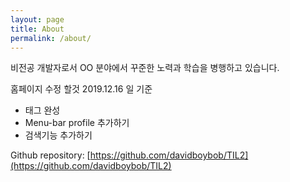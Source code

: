 ```yaml
---
layout: page
title: About
permalink: /about/
---
```


비전공 개발자로서 OO 분야에서 꾸준한 노력과 학습을 병행하고 있습니다.

홈페이지 수정 할것 2019.12.16 일 기준
- 태그 완성
- Menu-bar profile 추가하기
- 검색기능 추가하기

Github repository: [https://github.com/davidboybob/TIL2](https://github.com/davidboybob/TIL2)

